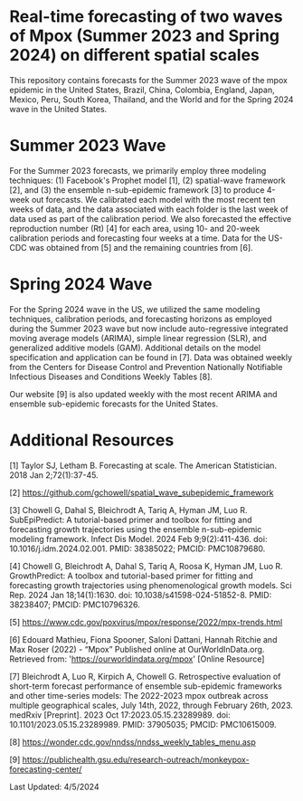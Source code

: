 # Real-time forecasting of two waves of Mpox (Summer 2023 and Spring 2024) on different spatial scales 

This repository contains forecasts for the Summer 2023 wave of the mpox epidemic in the United States, Brazil, China, Colombia, England, Japan, Mexico, Peru, South Korea, Thailand, and the World and for the Spring 2024 wave in the United States. 

# Summer 2023 Wave 
For the Summer 2023 forecasts, we primarily employ three modeling techniques: (1) Facebook's Prophet model [1], (2) spatial-wave framework [2], and (3) the ensemble n-sub-epidemic framework [3] to produce 4-week out forecasts. We calibrated each model with the most recent ten weeks of data, and the data associated with each folder is the last week of data used as part of the calibration period. We also forecasted the effective reproduction number (Rt) [4] for each area, using 10- and 20-week calibration periods and forecasting four weeks at a time. Data for the US-CDC was obtained from [5] and the remaining countries from [6]. 

# Spring 2024 Wave
For the Spring 2024 wave in the US, we utilized the same modeling techniques, calibration periods, and forecasting horizons as employed during the Summer 2023 wave but now include auto-regressive integrated moving average models (ARIMA), simple linear regression (SLR), and generalized additive models (GAM). Additional details on the model specification and application can be found in [7]. Data was obtained weekly from the Centers for Disease Control and Prevention Nationally Notifiable Infectious Diseases and Conditions Weekly Tables [8]. 

Our website [9] is also updated weekly with the most recent ARIMA and ensemble sub-epidemic forecasts for the United States. 


# Additional Resources 
[1] Taylor SJ, Letham B. Forecasting at scale. The American Statistician. 2018 Jan 2;72(1):37-45.

[2] https://github.com/gchowell/spatial_wave_subepidemic_framework

[3] Chowell G, Dahal S, Bleichrodt A, Tariq A, Hyman JM, Luo R. SubEpiPredict: A tutorial-based primer and toolbox for fitting and forecasting growth trajectories using the ensemble n-sub-epidemic modeling framework. Infect Dis Model. 2024 Feb 9;9(2):411-436. doi: 10.1016/j.idm.2024.02.001. PMID: 38385022; PMCID: PMC10879680.

[4] Chowell G, Bleichrodt A, Dahal S, Tariq A, Roosa K, Hyman JM, Luo R. GrowthPredict: A toolbox and tutorial-based primer for fitting and forecasting growth trajectories using phenomenological growth models. Sci Rep. 2024 Jan 18;14(1):1630. doi: 10.1038/s41598-024-51852-8. PMID: 38238407; PMCID: PMC10796326.

[5] https://www.cdc.gov/poxvirus/mpox/response/2022/mpx-trends.html

[6] Edouard Mathieu, Fiona Spooner, Saloni Dattani, Hannah Ritchie and Max Roser (2022) - “Mpox” Published online at OurWorldInData.org. Retrieved from: 'https://ourworldindata.org/mpox' [Online Resource]

[7] Bleichrodt A, Luo R, Kirpich A, Chowell G. Retrospective evaluation of short-term forecast performance of ensemble sub-epidemic frameworks and other time-series models: The 2022-2023 mpox outbreak across multiple geographical scales, July 14th, 2022, through February 26th, 2023. medRxiv [Preprint]. 2023 Oct 17:2023.05.15.23289989. doi: 10.1101/2023.05.15.23289989. PMID: 37905035; PMCID: PMC10615009.

[8] https://wonder.cdc.gov/nndss/nndss_weekly_tables_menu.asp

[9] https://publichealth.gsu.edu/research-outreach/monkeypox-forecasting-center/

Last Updated: 4/5/2024 

